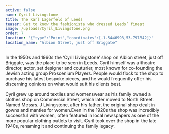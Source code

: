 ```yaml
---
active: false
name: Cyril Livingstone
title: The Karl Lagerfeld of Leeds
teaser: Get to know the fashionista who dressed Leeds’ finest
image: /uploads/Cyril_Livingstone.png
order: 7
location: '{"type":"Point","coordinates":[-1.5446993,53.797842]}'
location_name: "Albion Street, just off Briggate"
---
```

In the 1950s and 1960s the ‘Cyril Livingstone’ shop on Albion street, just off Briggate, was the place to be seen in Leeds. Cyril himself was a theatre director, actor, set designer and couturier, most known for co-founding the Jewish acting group Proscenium Players. People would flock to the shop to purchase his latest bespoke pieces, and he would frequently offer his discerning opinions on what would suit his clients best.

Cyril grew up around textiles and womenswear as his family owned a clothes shop on Commercial Street, which later moved to North Street. Named Messrs. J Livingstone, after his father, the original shop dealt in gowns and mantles for women.Even in the 1920s the shop was incredibly successful with women, often featured in local newspapers as one of the more popular clothing outlets to visit. Cyril took over the shop in the late 1940s, renaming it and continuing the family legacy.